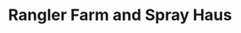 ---
title: "Rangler Farm and Spray Haus"
url: /levelland/rangler-farm-and-spray-haus/
shop: Landwirtschaftlich
---